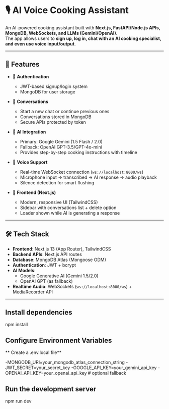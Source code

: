 # 🎙️ AI Voice Cooking Assistant

An AI-powered cooking assistant built with **Next.js, FastAPI/Node.js APIs, MongoDB, WebSockets, and LLMs (Gemini/OpenAI)**.  
The app allows users to **sign up, log in, chat with an AI cooking specialist, and even use voice input/output**.

---

## 🚀 Features

- 🔐 **Authentication**  
  - JWT-based signup/login system  
  - MongoDB for user storage  

- 💬 **Conversations**  
  - Start a new chat or continue previous ones  
  - Conversations stored in MongoDB  
  - Secure APIs protected by token  

- 🤖 **AI Integration**  
  - Primary: Google Gemini (1.5 Flash / 2.0)  
  - Fallback: OpenAI GPT-3.5/GPT-4o-mini  
  - Provides step-by-step cooking instructions with timeline  

- 🎤 **Voice Support**  
  - Real-time WebSocket connection (`ws://localhost:8000/ws`)  
  - Microphone input → transcribed → AI response → audio playback  
  - Silence detection for smart flushing  

- 📱 **Frontend (Next.js)**  
  - Modern, responsive UI (TailwindCSS)  
  - Sidebar with conversations list + delete option  
  - Loader shown while AI is generating a response  

---

## 🛠️ Tech Stack

- **Frontend**: Next.js 13 (App Router), TailwindCSS  
- **Backend APIs**: Next.js API routes  
- **Database**: MongoDB Atlas (Mongoose ODM)  
- **Authentication**: JWT + bcrypt  
- **AI Models**:  
  - Google Generative AI (Gemini 1.5/2.0)  
  - OpenAI GPT (as fallback)  
- **Realtime Audio**: WebSockets (`ws://localhost:8000/ws`) + MediaRecorder API  

---

## Install dependencies
npm install

## Configure Environment Variables

** Create a .env.local file**

-MONGODB_URI=your_mongodb_atlas_connection_string
-JWT_SECRET=your_secret_key
-GOOGLE_API_KEY=your_gemini_api_key
-OPENAI_API_KEY=your_openai_api_key   # optional fallback

## Run the development server
npm run dev


